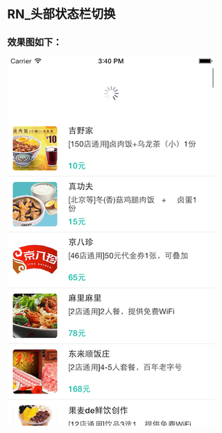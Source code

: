 # RN_头部状态栏切换
## 效果图如下：
<img src="https://github.com/jinhuizxc/RN_RefreshListView/blob/master/screen_shot/1.png" alt="1" title="1">